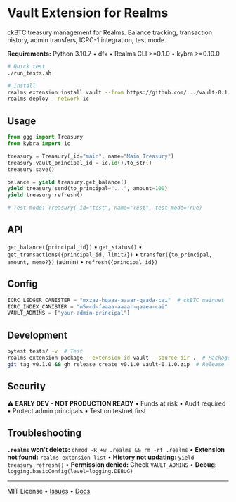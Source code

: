# Vault Extension for Realms

ckBTC treasury management for Realms. Balance tracking, transaction history, admin transfers, ICRC-1 integration, test mode.

**Requirements:** Python 3.10.7 • dfx • Realms CLI >=0.1.0 • kybra >=0.10.0

```bash
# Quick test
./run_tests.sh

# Install
realms extension install vault --from https://github.com/.../vault-0.1.0.zip
realms deploy --network ic
```

## Usage

```python
from ggg import Treasury
from kybra import ic

treasury = Treasury(_id="main", name="Main Treasury")
treasury.vault_principal_id = ic.id().to_str()
treasury.save()

balance = yield treasury.get_balance()
yield treasury.send(to_principal="...", amount=100)
yield treasury.refresh()

# Test mode: Treasury(_id="test", name="Test", test_mode=True)
```

## API

`get_balance({principal_id})` • `get_status()` • `get_transactions({principal_id, limit?})` • `transfer({to_principal, amount, memo?})` (admin) • `refresh({principal_id})`

## Config

```python
ICRC_LEDGER_CANISTER = "mxzaz-hqaaa-aaaar-qaada-cai"  # ckBTC mainnet
ICRC_INDEX_CANISTER = "n5wcd-faaaa-aaaar-qaaea-cai"
VAULT_ADMINS = ["your-admin-principal"]
```

## Development

```bash
pytest tests/ -v  # Test
realms extension package --extension-id vault --source-dir .  # Package
git tag v0.1.0 && gh release create v0.1.0 vault-0.1.0.zip  # Release
```

## Security

**⚠️ EARLY DEV - NOT PRODUCTION READY** • Funds at risk • Audit required • Protect admin principals • Test on testnet first

## Troubleshooting

**`.realms` won't delete:** `chmod -R +w .realms && rm -rf .realms` • **Extension not found:** `realms extension list` • **History not updating:** `yield treasury.refresh()` • **Permission denied:** Check `VAULT_ADMINS` • **Debug:** `logging.basicConfig(level=logging.DEBUG)`

---

MIT License • [Issues](https://github.com/smart-social-contracts/realms-extension-vault/issues) • [Docs](https://docs.realms.org)
